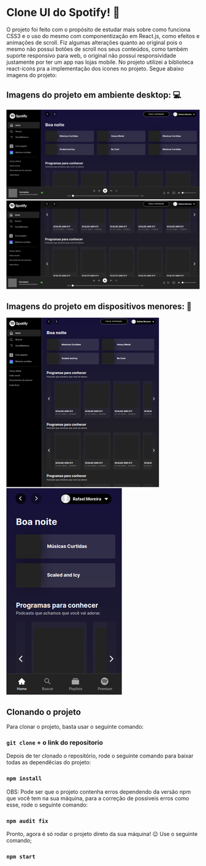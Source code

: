 # Clone UI do Spotify! :musical_note:
O projeto foi feito com o propósito de estudar mais sobre como funciona CSS3 e o uso do mesmo com componentização em React.js, como efeitos e animações de scroll.
Fiz algumas alterações quanto ao original pois o mesmo não possui botões de scroll nos seus conteúdos, como também suporte responsivo para web, o original não possui responsividade justamente por ter um app nas lojas mobile. No projeto utilizei a biblioteca react-icons pra a implementação dos icones no projeto. Segue abaixo imagens do projeto:

## Imagens do projeto em ambiente desktop: :computer:
![](prints/print-desktop1.png)
![](prints/print-desktop2.png)

## Imagens do projeto em dispositivos menores: :iphone:

![](prints/print-mobile1.png)
![](prints/print-mobile2.png)

## Clonando o projeto

Para clonar o projeto, basta usar o seguinte comando:

### `git clone` + o link do repositorio

Depois de ter clonado o repositório, rode o seguinte comando para baixar todas as dependêcias do projeto:

### `npm install`

OBS: Pode ser que o projeto contenha erros dependendo da versão npm que você tem na sua máquina, para a correção de possiveis erros como esse, rode o seguinte comando: 

### `npm audit fix`

Pronto, agora é só rodar o projeto direto da sua máquina! :wink:
Use o seguinte comando; 

### `npm start`
